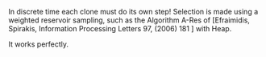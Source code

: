 
In discrete time each clone must do its own step!
Selection is made using a weighted reservoir sampling, such as the
 Algorithm A-Res of [Efraimidis, Spirakis,  Information Processing Letters 97, (2006) 181 ]
with Heap.

It works perfectly.
